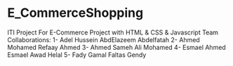 # E_CommerceShopping
ITI Project For E-Commerce Project with HTML &amp; CSS &amp; Javascript
Team Collaborations:
    1- Adel Hussein AbdElazeem Abdelfatah
    2- Ahmed Mohamed Refaay Ahmed
    3- Ahmed Sameh Ali Mohamed
    4- Esmael Ahmed Esmael Awad Helal
    5- Fady Gamal Faltas Gendy

